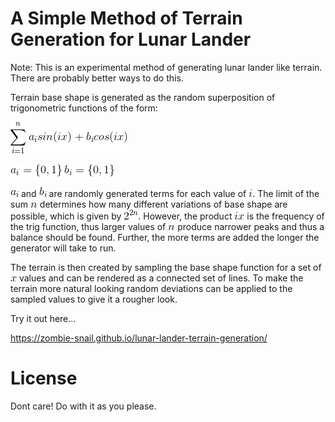 # A Simple Method of Terrain Generation for Lunar Lander

Note: This is an experimental method of generating lunar lander like terrain. There are probably better ways to do this. 

Terrain base shape is generated as the random superposition of trigonometric functions of the form:

![](figures/trig-sum.gif)

![](figures/a-b-set.gif)

 ![a_{i}](figures/ai.gif) and ![b_{i}](figures/bi.gif) are randomly generated terms for each value of ![i](figures/i.gif). The limit of the sum ![n](figures/n.gif) determines how many different variations of base shape are possible, which is given by ![2^2n](figures/2-2n.gif). However, the product ![ix](figures/ix.gif) is the frequency of the trig function, thus larger values of ![n](figures/n.gif) produce narrower peaks and thus a balance should be found. Further, the more terms are added the longer the generator will take to run.

 The terrain is then created by sampling the base shape function for a set of ![x](figures/x.gif) values and can be rendered as a connected set of lines. To make the terrain more natural looking random deviations can be applied to the sampled values to give it a rougher look.

 Try it out here...

 https://zombie-snail.github.io/lunar-lander-terrain-generation/

 # License

 Dont care! Do with it as you please.

